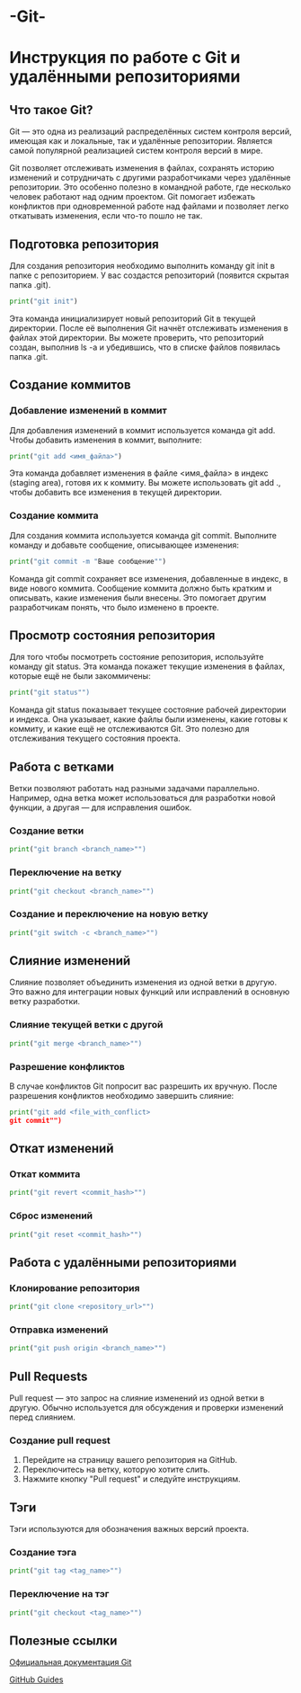 # -Git-
# Инструкция по работе с Git и удалёнными репозиториями

## Что такое Git?


Git — это одна из реализаций распределённых систем контроля версий, имеющая как и локальные, так и удалённые репозитории. Является самой популярной реализацией систем контроля версий в мире.

Git позволяет отслеживать изменения в файлах, сохранять историю изменений и сотрудничать с другими разработчиками через удалённые репозитории. Это особенно полезно в командной работе, где несколько человек работают над одним проектом. Git помогает избежать конфликтов при одновременной работе над файлами и позволяет легко откатывать изменения, если что-то пошло не так.

## Подготовка репозитория
Для создания репозитория необходимо выполнить команду git init в папке с репозиторием. У вас создастся репозиторий (появится скрытая папка .git).
```python
print("git init")
```
Эта команда инициализирует новый репозиторий Git в текущей директории. После её выполнения Git начнёт отслеживать изменения в файлах этой директории. Вы можете проверить, что репозиторий создан, выполнив ls -a и убедившись, что в списке файлов появилась папка .git.

## Создание коммитов

### Добавление изменений в коммит
Для добавления изменений в коммит используется команда git add. Чтобы добавить изменения в коммит, выполните:
```python
print("git add <имя_файла>")
```
Эта команда добавляет изменения в файле <имя_файла> в индекс (staging area), готовя их к коммиту. Вы можете использовать git add ., чтобы добавить все изменения в текущей директории.

### Создание коммита
Для создания коммита используется команда git commit. Выполните команду и добавьте сообщение, описывающее изменения:
```python
print("git commit -m "Ваше сообщение"")
```
Команда git commit сохраняет все изменения, добавленные в индекс, в виде нового коммита. Сообщение коммита должно быть кратким и описывать, какие изменения были внесены. Это помогает другим разработчикам понять, что было изменено в проекте.

## Просмотр состояния репозитория
Для того чтобы посмотреть состояние репозитория, используйте команду git status. Эта команда покажет текущие изменения в файлах, которые ещё не были закоммичены:
```python
print("git status"")
```
Команда git status показывает текущее состояние рабочей директории и индекса. Она указывает, какие файлы были изменены, какие готовы к коммиту, и какие ещё не отслеживаются Git. Это полезно для отслеживания текущего состояния проекта.

## Работа с ветками
Ветки позволяют работать над разными задачами параллельно. Например, одна ветка может использоваться для разработки новой функции, а другая — для исправления ошибок.

### Создание ветки
```python
print("git branch <branch_name>"")
```

### Переключение на ветку
```python
print("git checkout <branch_name>"")
```

### Создание и переключение на новую ветку
```python
print("git switch -c <branch_name>"")
```

## Слияние изменений
Слияние позволяет объединить изменения из одной ветки в другую. Это важно для интеграции новых функций или исправлений в основную ветку разработки.

### Слияние текущей ветки с другой
```python
print("git merge <branch_name>"")
```

### Разрешение конфликтов
В случае конфликтов Git попросит вас разрешить их вручную. После разрешения конфликтов необходимо завершить слияние:
```python
print("git add <file_with_conflict>
git commit"")
```

## Откат изменений

### Откат коммита
```python
print("git revert <commit_hash>"")
```

### Сброс изменений
```python
print("git reset <commit_hash>"")
```

## Работа с удалёнными репозиториями

### Клонирование репозитория
```python
print("git clone <repository_url>"")
```

### Отправка изменений
```python
print("git push origin <branch_name>"")
```

## Pull Requests
Pull request — это запрос на слияние изменений из одной ветки в другую. Обычно используется для обсуждения и проверки изменений перед слиянием.

### Создание pull request
1. Перейдите на страницу вашего репозитория на GitHub.
2. Переключитесь на ветку, которую хотите слить.
3. Нажмите кнопку "Pull request" и следуйте инструкциям.

## Тэги
Тэги используются для обозначения важных версий проекта.

### Создание тэга
```python
print("git tag <tag_name>"")
```

### Переключение на тэг
```python
print("git checkout <tag_name>"")
```

## Полезные ссылки
[Официальная документация Git](https://git-scm.com/doc)

[GitHub Guides](https://docs.github.com/ru)








